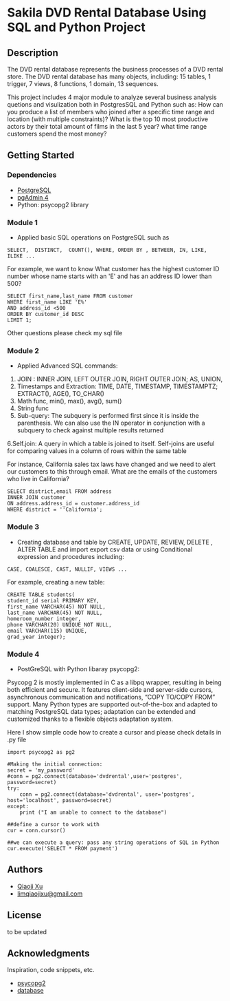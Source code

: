 # Sakila DVD Rental Database Using SQL and Python Project
## Description
The DVD rental database represents the business processes of a DVD rental store. The DVD rental database has many objects, including: 15 tables, 1 trigger, 7 views, 8 functions, 1 domain, 13 sequences.

This project includes 4 major module to analyze several business analysis quetions and visulization both in PostgresSQL and Python such as: How can you produce a list of members who joined after a specific time range and location (with multiple constraints)? What is the top 10 most productive actors by their total amount of films in the last 5 year? what time range customers spend the most money?

## Getting Started

### Dependencies

* [PostgreSQL](https://postgresapp.com/)
* [pgAdmin 4](https://www.pgadmin.org/download/)
* Python: psycopg2 library

### Module 1
* Applied basic SQL operations on PostgreSQL such as
```
SELECT,  DISTINCT,  COUNT(), WHERE, ORDER BY , BETWEEN, IN, LIKE, ILIKE ...
```

For example, we want to know What customer has the highest customer ID number whose name starts with an 'E' and has an address ID lower than 500?

```
SELECT first_name,last_name FROM customer
WHERE first_name LIKE 'E%'
AND address_id <500
ORDER BY customer_id DESC
LIMIT 1;
```
Other questions please check my sql file

### Module 2
* Applied Advanced SQL commands: 

1.	JOIN : INNER JOIN, LEFT OUTER JOIN, RIGHT OUTER JOIN;  AS, UNION,
2.	Timestamps and Extraction: TIME, DATE, TIMESTAMP, TIMESTAMPTZ; EXTRACT(), AGE(), TO_CHAR()
3.	Math func, min(), max(), avg(), sum()
4.	String func
5.	Sub-query: The subquery is performed first since it is inside the parenthesis. We can also use the IN operator in conjunction with a subquery to check against multiple results returned

6.Self.join: A query in which a table is joined to itself. Self-joins are useful for comparing values in a column of rows within the same table

For instance, California sales tax laws have changed and we need to alert our customers to this through email. What are the emails of the customers who live in California?


```
SELECT district,email FROM address 
INNER JOIN customer 
ON address.address_id = customer.address_id 
WHERE district = ''California';
```
### Module 3
* Creating database and table by CREATE, UPDATE, REVIEW, DELETE , ALTER TABLE and import export csv data
or using Conditional expression and procedures including:
```
CASE, COALESCE, CAST, NULLIF, VIEWS ...
```

For example, creating a new table:

```
CREATE TABLE students(
student_id serial PRIMARY KEY,
first_name VARCHAR(45) NOT NULL,
last_name VARCHAR(45) NOT NULL, 
homeroom_number integer,
phone VARCHAR(20) UNIQUE NOT NULL,
email VARCHAR(115) UNIQUE,
grad_year integer);
```

### Module 4
* PostGreSQL with Python libaray psycopg2:

Psycopg 2 is mostly implemented in C as a libpq wrapper, resulting in being both efficient and secure. It features client-side and server-side cursors, asynchronous communication and notifications, “COPY TO/COPY FROM” support. Many Python types are supported out-of-the-box and adapted to matching PostgreSQL data types; adaptation can be extended and customized thanks to a flexible objects adaptation system.

Here I show simple code how to create a cursor and please check details in .py file

```
import psycopg2 as pg2

#Making the initial connection:
secret = 'my_password'
#conn = pg2.connect(database='dvdrental',user='postgres', password=secret)
try:
    conn = pg2.connect(database='dvdrental', user='postgres', host='localhost', password=secret)
except:
    print ("I am unable to connect to the database")

##define a cursor to work with
cur = conn.cursor()

##we can execute a query: pass any string operations of SQL in Python
cur.execute('SELECT * FROM payment')
```



## Authors

* [Qiaoji Xu](https://www.linkedin.com/in/qiaoji-lim-xu-53156b245/)
* limqiaojixu@gmail.com

## License

to be updated

## Acknowledgments
Inspiration, code snippets, etc.
* [psycopg2](https://pypi.org/project/psycopg2/)
* [database](https://www.postgresqltutorial.com/postgresql-getting-started/postgresql-sample-database/)

